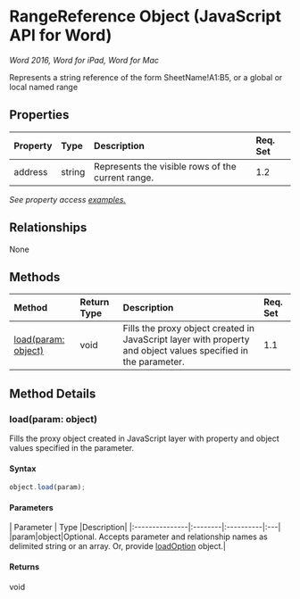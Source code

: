 # RangeReference Object (JavaScript API for Word)

_Word 2016, Word for iPad, Word for Mac_

Represents a string reference of the form SheetName!A1:B5, or a global or local named range

## Properties

| Property	   | Type	|Description| Req. Set|
|:---------------|:--------|:----------|:----|
|address|string|Represents the visible rows of the current range.|1.2||

_See property access [examples.](#property-access-examples)_

## Relationships
None


## Methods

| Method		   | Return Type	|Description| Req. Set|
|:---------------|:--------|:----------|:----|
|[load(param: object)](#loadparam-object)|void|Fills the proxy object created in JavaScript layer with property and object values specified in the parameter.|1.1|

## Method Details


### load(param: object)
Fills the proxy object created in JavaScript layer with property and object values specified in the parameter.

#### Syntax
```js
object.load(param);
```

#### Parameters
| Parameter	   | Type	|Description|
|:---------------|:--------|:----------|:---|
|param|object|Optional. Accepts parameter and relationship names as delimited string or an array. Or, provide [loadOption](loadoption.md) object.|

#### Returns
void
